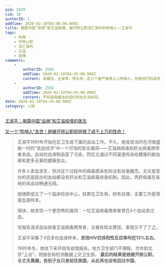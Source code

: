 ```yaml
---
aid: 2929
cid: 10
authorID: 1
addTime: 2020-02-10T04:00:00.000Z
title: 揭露中国“血祸”和艾滋疫情、被开除公职流亡海外的吹哨人——王淑平
tags:
    - 吹哨
    - 开除公职
    - 流亡海外
    - 艾滋
    - 疫情
comments:
    -
        authorID: 2592
        addTime: 2020-02-10T04:45:00.000Z
        content: 高耀洁，王淑萍，蒋永彦，这三个是严格意义上吹哨人，但是他们的追求也不限于发出警报，而且对体制都有批评。
    -
        authorID: 2592
        addTime: 2020-02-10T04:45:00.000Z
        content: 不知道高耀洁在纽约现在生活如何。
date: 2020-02-10T04:45:00.000Z
category: 人物
---
```


[王淑平：揭露中国“血祸”和艾滋疫情的医生](https://www.bbc.com/zhongwen/simp/chinese-news-49838841)

[又一个“吹哨人”去世！她被开除公职却拯救了成千上万的性命！](https://mp.weixin.qq.com/s/8U5oIxx3nZ-mSoq1r0o1RQ)

> 王淑平1991年开始在区卫生局下属的血站工作。不久，她发现当时在河南盛极一时的“卖血经济”中一个可怕的安全漏洞——艾滋病病毒和肝炎病毒携带者卖血，血站的血液制品受了污染，然后又通过不同渠道传染给健康的献血者和更多无辜的健康民众。
> 
> 许多人卖血求生，但对这个过程中的病毒感染危险没有丝毫概念。无论是官办的还是民办的血站都没有肝炎和艾滋病毒排查机制。因此，丙肝病毒在各地的采血站畅通无阻。
> 
> 她随即成立了一个临床检验中心，挂靠在卫生局，财务自理，主要工作是筛查血液样本。
> 
> 很快，她发现一个更恐怖的漏洞：一位艾滋病毒携带者曾在4个血站卖过血。
> 
> 写报告请求血站排查艾滋病毒携带者，又被告知太费钱，事情又不了了之。
> 
> 王淑平采集了4百多份血液样本，**发现HIV抗体阳性反应率均在13%左右**。
> 
> 1995年冬，她坐下来开始写疫情报告。地方卫生部门不理睬，次年到北京“上访”，把报告和检测数据上交卫生部。 **最后的结果是她被开除公职，与丈夫离婚，告别子女只身前往美国，从此再也没有回过中国**。
